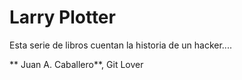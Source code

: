 # Larry Plotter

Esta serie de libros cuentan la historia de un hacker....

** Juan A. Caballero**, Git Lover
